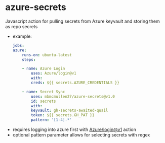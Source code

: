 # azure-secrets
Javascript action for pulling secrets from Azure keyvault and storing them as repo secrets
- example:
    ```yaml
    jobs:
    azure:
        runs-on: ubuntu-latest
        steps:

        - name: Azure Login
            uses: Azure/login@v1
            with:
            creds: ${{ secrets.AZURE_CREDENTIALS }}

        - name: Secret Sync
            uses: mbmcmullen27/azure-secrets@v1.0
            id: secrets
            with:
            keyvault: gh-secrets-awaited-quail
            token: ${{ secrets.GH_PAT }}
            pattern: '[1-4].*'

    ```
- requires logging into azure first with [Azure/login@v1](https://github.com/marketplace/actions/azure-login) action
- optional pattern parameter allows for selecting secrets with regex